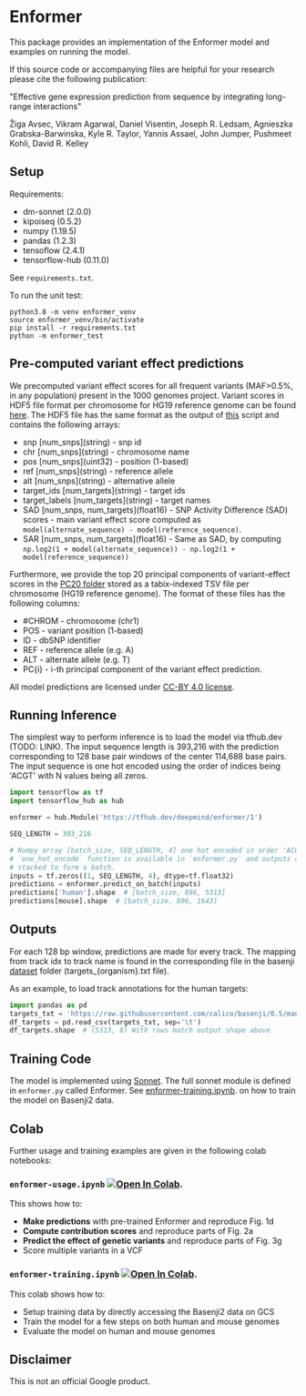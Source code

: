 # Enformer

This package provides an implementation of the Enformer model and examples on
running the model.

If this source code or accompanying files are helpful for your research please
cite the following publication:

"Effective gene expression prediction from sequence by integrating long-range
interactions"

Žiga Avsec, Vikram Agarwal, Daniel Visentin, Joseph R. Ledsam,
Agnieszka Grabska-Barwinska, Kyle R. Taylor, Yannis Assael, John Jumper,
Pushmeet Kohli, David R. Kelley

## Setup

Requirements:

*   dm-sonnet (2.0.0)
*   kipoiseq (0.5.2)
*   numpy (1.19.5)
*   pandas (1.2.3)
*   tensoflow (2.4.1)
*   tensorflow-hub (0.11.0)

See `requirements.txt`.

To run the unit test:

```shell
python3.8 -m venv enformer_venv
source enformer_venv/bin/activate
pip install -r requirements.txt
python -m enformer_test
```

## Pre-computed variant effect predictions

We precomputed variant effect scores for all frequent variants (MAF>0.5%, in any
population) present in the 1000 genomes project. Variant scores in HDF5 file
format per chromosome for HG19 reference genome can be found
[here](https://console.cloud.google.com/storage/browser/dm-enformer/variant-scores/1000-genomes/enformer).
The HDF5 file has the same format as the output of
[this](https://github.com/calico/basenji/blob/738321c85f8925ae6ac318a6cd4901a42ea6bc3f/bin/basenji_sad.py#L264)
script and contains the following arrays:

*   snp \[num_snps](string) - snp id
*   chr \[num_snps](string) - chromosome name
*   pos \[num_snps](uint32) - position (1-based)
*   ref \[num_snps](string) - reference allele
*   alt \[num_snps](string) - alternative allele
*   target_ids \[num_targets](string) - target ids
*   target_labels \[num_targets](string) - target names
*   SAD \[num_snps, num_targets](float16) - SNP Activity Difference (SAD)
    scores - main variant effect score computed as `model(alternate_sequence) -
    model(reference_sequence)`.
*   SAR \[num_snps, num_targets](float16) - Same as SAD, by computing
    `np.log2(1 + model(alternate_sequence)) - np.log2(1 +
    model(reference_sequence))`

Furthermore, we provide the top 20 principal components of variant-effect scores
in the [PC20 folder](https://console.cloud.google.com/storage/browser/dm-enformer/variant-scores/1000-genomes/enformer/PC20)
stored as a tabix-indexed TSV file per chromosome (HG19 reference
genome). The format of these files has the following columns:

*   #CHROM - chromosome (chr1)
*   POS - variant position (1-based)
*   ID - dbSNP identifier
*   REF - reference allele (e.g. A)
*   ALT - alternate allele (e.g. T)
*   PC{i} - i-th principal component of the variant effect prediction.

All model predictions are licensed under
[CC-BY 4.0 license](https://creativecommons.org/licenses/by/4.0/).

## Running Inference

The simplest way to perform inference is to load the model via tfhub.dev (TODO:
LINK). The input sequence length is 393,216 with the prediction corresponding to
128 base pair windows of the center 114,688 base pairs. The input sequence is
one hot encoded using the order of indices being 'ACGT' with N values being all
zeros.

```python
import tensorflow as tf
import tensorflow_hub as hub

enformer = hub.Module('https://tfhub.dev/deepmind/enformer/1')

SEQ_LENGTH = 393_216

# Numpy array [batch_size, SEQ_LENGTH, 4] one hot encoded in order 'ACGT'. The
# `one_hot_encode` function is available in `enformer.py` and outputs can be
# stacked to form a batch.
inputs = tf.zeros((1, SEQ_LENGTH, 4), dtype=tf.float32)
predictions = enformer.predict_on_batch(inputs)
predictions['human'].shape  # [batch_size, 896, 5313]
predictions[mouse].shape  # [batch_size, 896, 1643]
```

## Outputs

For each 128 bp window, predictions are made for every track. The mapping from
track idx to track name is found in the corresponding file in the basenji
[dataset](https://github.com/calico/basenji/tree/master/manuscripts/cross2020)
folder (targets_{organism}.txt file).

As an example, to load track annotations for the human targets:

```python
import pandas as pd
targets_txt = 'https://raw.githubusercontent.com/calico/basenji/0.5/manuscripts/cross2020/targets_human.txt'
df_targets = pd.read_csv(targets_txt, sep='\t')
df_targets.shape  # (5313, 8) With rows match output shape above.
```

## Training Code

The model is implemented using [Sonnet](https://github.com/deepmind/sonnet). The
full sonnet module is defined in `enformer.py` called Enformer. See
[enformer-training.ipynb](https://colab.research.google.com/github/deepmind/deepmind_research/blob/master/enformer/enformer-training.ipynb).
on how to train the model on Basenji2 data.

## Colab

Further usage and training examples are given in the following colab notebooks:

### `enformer-usage.ipynb` [![Open In Colab](https://colab.research.google.com/assets/colab-badge.svg)](https://colab.research.google.com/github/deepmind/deepmind_research/blob/master/enformer/enformer-usage.ipynb).

This shows how to:

*   **Make predictions** with pre-trained Enformer and reproduce Fig. 1d
*   **Compute contribution scores** and reproduce parts of Fig. 2a
*   **Predict the effect of genetic variants** and reproduce parts of Fig. 3g
*   Score multiple variants in a VCF

### `enformer-training.ipynb` [![Open In Colab](https://colab.research.google.com/assets/colab-badge.svg)](https://colab.research.google.com/github/deepmind/deepmind_research/blob/master/enformer/enformer-training.ipynb).

This colab shows how to:

* Setup training data by directly accessing the Basenji2 data on GCS
* Train the model for a few steps on both human and mouse genomes
* Evaluate the model on human and mouse genomes

## Disclaimer

This is not an official Google product.

